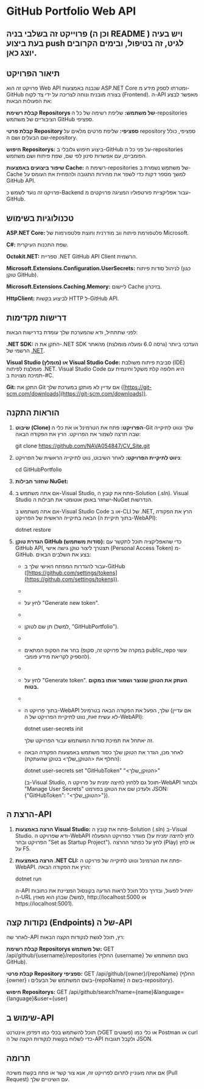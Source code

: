 
# GitHub Portfolio Web API


## **פרוייקט זה בשלבי בניה  (וכן ה README ) ויש בעיה בעת ביצוע push לגיט, זה בטיפול, ובימים הקרובים יוצג כאן.**


## תיאור הפרויקט

פרויקט זה הוא Web API שנבנה באמצעות ASP.NET Core ומטרתו לספק מידע מ-GitHub בצורה מובנית ונוחה לצריכה על ידי צד לקוח (Frontend). ה-API מאפשר לבצע את הפעולות הבאות:

**קבלת רשימת Repositorys של משתמש:** שליפת רשימה של כל ה-repositories הציבוריים של משתמש GitHub ספציפי.

**קבלת פרטי Repository ספציפי:** שליפת פרטים מלאים על repository ספציפי, כולל שם הבעלים ושם ה-repository.

**חיפוש Repositorys:** ביצוע חיפוש גלובלי ב-GitHub על פני כל ה-repositories הפומביים, עם אפשרות סינון לפי שם, שפת פיתוח ושם משתמש.

**שיפור ביצועים באמצעות Cache:** רשימת ה-repositories של משתמש נשמרת ב-Cache למשך מספר דקות כדי לשפר את מהירות התגובה ולהפחית את העומס על GitHub API.

פרויקט זה נועד לשמש כ-Backend עבור אפליקציית פורטפוליו המציגה פרויקטים מ-GitHub.

## טכנולוגיות בשימוש

**ASP.NET Core:** פלטפורמת פיתוח ווב מודרנית וחוצת פלטפורמות של Microsoft.

**C#:** שפת התכנות העיקרית.

**Octokit.NET:** ספריית .NET GitHub API Client הרשמית.

**Microsoft.Extensions.Configuration.UserSecrets:** לניהול סודות פיתוח (כגון טוקן GitHub).

**Microsoft.Extensions.Caching.Memory:** ליישום Cache בזיכרון.

**HttpClient:** לביצוע בקשות HTTP ל-GitHub API.

## דרישות מקדימות

לפני שתתחיל, ודא שהמערכת שלך עומדת בדרישות הבאות:

**.NET SDK:** התקן את ה-.NET SDK העדכני ביותר (גרסה 6.0 ומעלה מומלצת) מהאתר הרשמי של [.NET](https://dotnet.microsoft.com/download).

**Visual Studio (מומלץ) או Visual Studio Code:** סביבת פיתוח משולבת (IDE) מומלצת לפיתוח .NET. Visual Studio Code היא חלופה קלת משקל וחינמית עם תמיכה מצוינת ב-#C.

**Git:** התקן את Git אם עדיין לא מותקן במערכת שלך ([https://git-scm.com/downloads](https://git-scm.com/downloads)).

## הוראות התקנה

1.  **שיבוט (Clone) הפרויקט:**
    פתח את הטרמינל או את כלי ה-Git שלך ונווט לתיקייה שבה תרצה לשמור את הפרויקט. הרץ את הפקודה הבאה:

   

    git clone https://github.com/NAVA054847/CV_Site.git
   

 

2.  **ניווט לתיקיית הפרויקט:**
    לאחר השיבוט, נווט לתיקייה הראשית של הפרויקט:

   

    cd GitHubPortfolio
   

3.  **שחזור חבילות NuGet:**
4.  
    אם אתה משתמש ב-Visual Studio, פתח את קובץ ה-Solution (.sln). Visual Studio ישחזר באופן אוטומטי את חבילות ה-NuGet הנדרשות.
    
    אם אתה משתמש ב-Visual Studio Code או ב-CLI של .NET, הרץ את הפקודה הבאה בתיקייה הראשית של הפרויקט (בתוך תיקיית ה-WebAPI):

   

    dotnet restore
   

5.  **הגדרת טוקן GitHub (סודות משתמש):**
    כדי שהאפליקציה תוכל לתקשר עם GitHub API, תצטרך ליצור טוקן גישה אישי (Personal Access Token) מ-GitHub. בצע את השלבים הבאים:
    
    * עבור להגדרות המפתח האישי שלך ב-GitHub ([https://github.com/settings/tokens](https://github.com/settings/tokens)).
    * 
    * לחץ על "Generate new token".
    * 
    * תן שם לטוקן (למשל, "GitHubPortfolio").
    * 
    * בחר את הסקופ המתאים (במקרה של פרויקט זה, סקופ public_repo עשוי להספיק לקריאת מידע פומבי).
    * 
    * לחץ על "Generate token". **העתק את הטוקן שנוצר ושמור אותו במקום בטוח.**
    * 
    * בתוך פרויקט ה-WebAPI שלך, הפעל את הפקודה הבאה בטרמינל (אם עדיין לא עשית זאת, נווט לתיקיית הפרויקט של ה-WebAPI):

       

        dotnet user-secrets init
       

        זה יאתחל את תמיכת סודות המשתמש עבור הפרויקט שלך.

    * לאחר מכן, הגדר את הטוקן שלך כסוד משתמש באמצעות הפקודה הבאה (החלף את <הטוקן_שלך> בטוקן שהעתקת):

       

        dotnet user-secrets set "GitHubToken" "<הטוקן_שלך>"
       

        (ב-Visual Studio, תוכל גם ללחוץ לחיצה ימנית על פרויקט ה-WebAPI ולבחור "Manage User Secrets" ולעדכן שם את הטוקן בפורמט JSON: {"GitHubToken": "<הטוקן_שלך>"}).

## הרצת ה-API

1.  **הרצה באמצעות Visual Studio:**
    פתח את קובץ ה-Solution (.sln) ב-Visual Studio. ודא שפרויקט ה-WebAPI מוגדר כפרויקט ההפעלה (לחץ לחיצה ימנית על הפרויקט ובחר "Set as Startup Project"). לחץ על כפתור ההרצה (Play) או לחץ על F5.

2.  **הרצה באמצעות .NET CLI:**
    פתח את הטרמינל ונווט לתיקייה של פרויקט ה-WebAPI. הרץ את הפקודה הבאה:

   

    dotnet run
   

    ה-API יתחיל לפעול, ובדרך כלל תוכל לראות הודעה בקונסול המציינת את כתובות ה-URL שבהן הוא מאזין (למשל, http://localhost:5000 או https://localhost:5001).

## נקודות קצה (Endpoints) של ה-API

לאחר שה-API רץ, תוכל לגשת לנקודות הקצה הבאות:

**קבלת רשימת Repositorys של משתמש:**
    GET /api/github/{username}/repositories
    (החלף {username} בשם המשתמש של GitHub).

**קבלת פרטי Repository ספציפי:**
    GET /api/github/{owner}/{repoName}
    (החלף {owner} בשם המשתמש של הבעלים ו-{repoName} בשם ה-repository).

**חיפוש Repositorys:**
    GET /api/github/search?name={name}&language={language}&user={user}

## שימוש ב-API

תוכל להשתמש בכלי כמו דפדפן אינטרנט (לGET פשוטים) או כלי כמו Postman או curl כדי לשלוח בקשות לנקודות הקצה של ה-API ולקבל תגובות JSON.

## תרומה

אם אתה מעוניין לתרום לפרויקט זה, אנא צור קשר או פתח בקשת משיכה (Pull Request) עם השינויים שלך.




